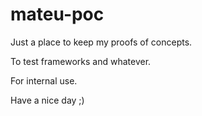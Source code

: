 # mateu-poc

Just a place to keep my proofs of concepts.

To test frameworks and whatever.

For internal use.

Have a nice day ;)
